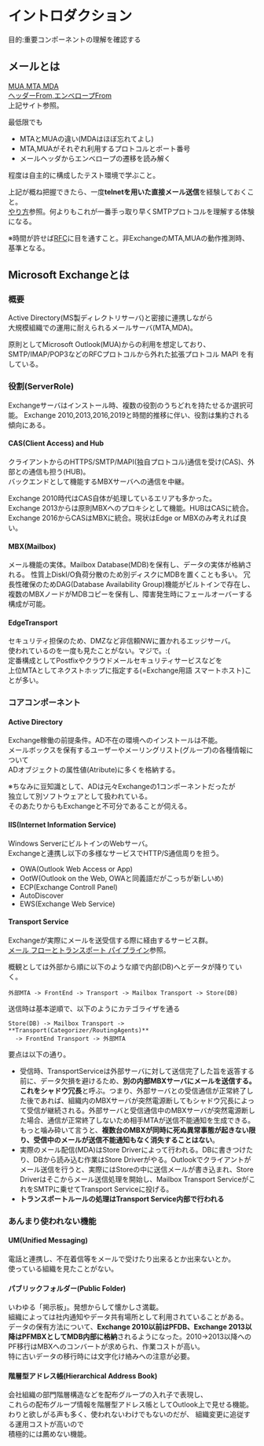 # イントロダクション

目的:重要コンポーネントの理解を確認する

## メールとは

[MUA,MTA,MDA](https://ascii.jp/elem/000/000/439/439105/)  
[ヘッダーFrom,エンベロープFrom](https://am.arara.com/blog/header_envelope_20210118)  
上記サイト参照。

最低限でも

* MTAとMUAの違い(MDAはほぼ忘れてよし)
* MTA,MUAがそれぞれ利用するプロトコルとポート番号
* メールヘッダからエンベロープの遷移を読み解く

程度は自主的に構成したテスト環境で学ぶこと。

上記が概ね把握できたら、一度**telnetを用いた直接メール送信**を経験しておくこと。  
[やり方](http://ash.jp/net/telnet_smtp.htm)参照。何よりもこれが一番手っ取り早くSMTPプロトコルを理解する体験になる。

※時間が許せば[RFC](https://sendgrid.kke.co.jp/blog/?p=10609)に目を通すこと。非ExchangeのMTA,MUAの動作推測時、基準となる。

## Microsoft Exchangeとは

### 概要

Active Directory(MS製ディレクトリサーバ)と密接に連携しながら  
大規模組織での運用に耐えられるメールサーバ(MTA,MDA)。  

原則としてMicrosoft Outlook(MUA)からの利用を想定しており、  
SMTP/IMAP/POP3などのRFCプロトコルから外れた拡張プロトコル MAPI を有している。  

### 役割(ServerRole)

Exchangeサーバはインストール時、複数の役割のうちどれを持たせるか選択可能。
Exchange 2010,2013,2016,2019と時間的推移に伴い、役割は集約される傾向にある。

#### CAS(Client Access) and Hub

クライアントからのHTTPS/SMTP/MAPI(独自プロトコル)通信を受け(CAS)、外部との通信も担う(HUB)。  
バックエンドとして機能するMBXサーバへの通信を中継。  

Exchange 2010時代はCAS自体が処理しているエリアも多かった。  
Exchange 2013からは原則MBXへのプロキシとして機能。HUBはCASに統合。  
Exchange 2016からCASはMBXに統合。現状はEdge or MBXのみ考えれば良い。

#### MBX(Mailbox)

メール機能の実体。Mailbox Database(MDB)を保有し、データの実体が格納される。
性質上DiskI/O負荷分散のため別ディスクにMDBを置くことも多い。
冗長性確保のためDAG(Database Availability Group)機能がビルトインで存在し、  
複数のMBXノードがMDBコピーを保有し、障害発生時にフェールオーバーする構成が可能。


#### EdgeTransport

セキュリティ担保のため、DMZなど非信頼NWに置かれるエッジサーバ。  
使われているのを一度も見たことがない。マジで。:(  
定番構成としてPostfixやクラウドメールセキュリティサービスなどを  
上位MTAとしてネクストホップに指定する(=Exchange用語 スマートホスト)ことが多い。

### コアコンポーネント

#### Active Directory

Exchange稼働の前提条件。AD不在の環境へのインストールは不能。  
メールボックスを保有するユーザーやメーリングリスト(グループ)の各種情報について  
ADオブジェクトの属性値(Atribute)に多くを格納する。  

※ちなみに豆知識として、ADは元々Exchangeの1コンポーネントだったが  
独立して別ソフトウェアとして扱われている。  
そのあたりからもExchangeと不可分であることが伺える。

#### IIS(Internet Information Service) 

Windows ServerにビルトインのWebサーバ。  
Exchangeと連携し以下の多様なサービスでHTTP/S通信周りを担う。
* OWA(Outlook Web Access or App)
* OotW(Outlook on the Web, OWAと同義語だがこっちが新しいめ)
* ECP(Exchange Controll Panel)
* AutoDiscover
* EWS(Exchange Web Service)  

#### Transport Service

Exchangeが実際にメールを送受信する際に経由するサービス群。  
[メール フローとトランスポート パイプライン](https://docs.microsoft.com/ja-jp/exchange/mail-flow/mail-flow?view=exchserver-2019)参照。  

概観としては外部から順に以下のような順で内部(DB)へとデータが降りていく。  

```text
外部MTA -> FrontEnd -> Transport -> Mailbox Transport -> Store(DB)
```

送信時は基本逆順で、以下のようにカテゴライザを通る

```text
Store(DB) -> Mailbox Transport -> **Transport(Categorizer/RoutingAgents)**  
  -> FrontEnd Transport -> 外部MTA
```

要点は以下の通り。


* 受信時、TransportServiceは外部サーバに対して送信完了した旨を返答する前に、データ欠損を避けるため、**別の内部MBXサーバにメールを送信する。これをシャドウ冗長**と呼ぶ。つまり、外部サーバとの受信通信が正常終了した後であれば、組織内のMBXサーバが突然電源断してもシャドウ冗長によって受信が継続される。外部サーバと受信通信中のMBXサーバが突然電源断した場合、通信が正常終了しないため相手MTAが送信不能通知を生成できる。もっと噛み砕いて言うと、**複数台のMBXが同時に死ぬ異常事態が起きない限り、受信中のメールが送信不能通知もなく消失することはない**。
* 実際のメール配信(MDA)はStore Driverによって行われる。DBに書きつけたり、DBから読み込む作業はStore Driverがやる。Outlookでクライアントがメール送信を行うと、実際にはStoreの中に送信メールが書き込まれ、Store Driverはそこからメール送信処理を開始し、Mailbox Transport ServiceがこれをSMTPに乗せてTransport Serviceに投げる。
* **トランスポートルールの処理はTransport Service内部で行われる**

### あんまり使われない機能

#### UM(Unified Messaging)

電話と連携し、不在着信等をメールで受けたり出来るとか出来ないとか。  
使っている組織を見たことがない。

#### パブリックフォルダー(Public Folder)

いわゆる「掲示板」。発想からして懐かしさ満載。  
組織によっては社内通知やデータ共有場所として利用されていることがある。  
データの保有方法について、**Exchange 2010以前はPFDB、Exchange 2013以降はPFMBXとしてMDB内部に格納**されるようになった。2010->2013以降へのPF移行はMBXへのコンバートが求められ、作業コストが高い。  
特に古いデータの移行時には文字化け絡みへの注意が必要。

#### 階層型アドレス帳(Hierarchical Address Book)

会社組織の部門階層構造などを配布グループの入れ子で表現し、  
これらの配布グループ情報を階層型アドレス帳としてOutlook上で見せる機能。  
わりと欲しがる声も多く、使われないわけでもないのだが、  組織変更に追従する運用コストが高いので  
積極的には薦めない機能。
